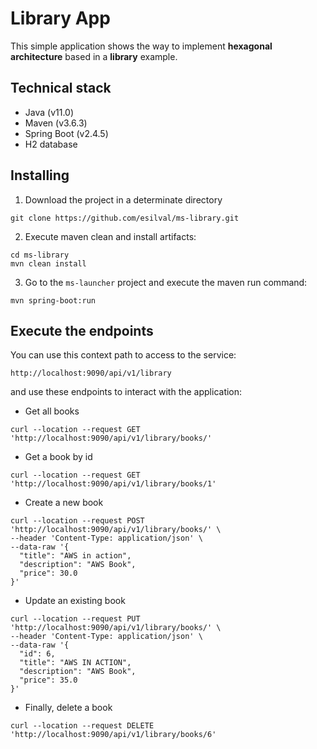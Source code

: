 # Library App

This simple application shows the way to implement **hexagonal architecture** based in a **library** example.

## Technical stack

* Java (v11.0)
* Maven (v3.6.3)
* Spring Boot (v2.4.5)
* H2 database

## Installing

1. Download the project in a determinate directory

```
git clone https://github.com/esilval/ms-library.git
```

2. Execute maven clean and install artifacts:

```
cd ms-library
mvn clean install
```

3. Go to the `ms-launcher` project and execute the maven run command:

```
mvn spring-boot:run
```

## Execute the endpoints

You can use this context path to access to the service:

```
http://localhost:9090/api/v1/library
```

and use these endpoints to interact with the application:

* Get all books
```
curl --location --request GET 'http://localhost:9090/api/v1/library/books/'
```

* Get a book by id
```
curl --location --request GET 'http://localhost:9090/api/v1/library/books/1'
```

* Create a new book
```
curl --location --request POST 'http://localhost:9090/api/v1/library/books/' \
--header 'Content-Type: application/json' \
--data-raw '{
  "title": "AWS in action",
  "description": "AWS Book",
  "price": 30.0
}'
```

* Update an existing book

```
curl --location --request PUT 'http://localhost:9090/api/v1/library/books/' \
--header 'Content-Type: application/json' \
--data-raw '{
  "id": 6,
  "title": "AWS IN ACTION",
  "description": "AWS Book",
  "price": 35.0
}'
```

* Finally, delete a book    

```
curl --location --request DELETE 'http://localhost:9090/api/v1/library/books/6'
```